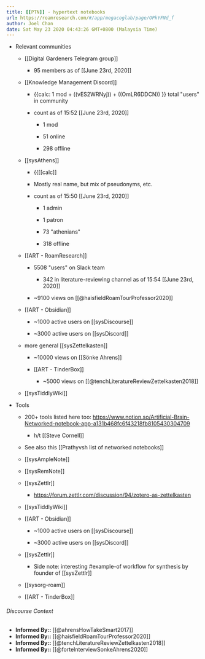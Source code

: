 ```yaml
---
title: [[PTN]] - hypertext notebooks
url: https://roamresearch.com/#/app/megacoglab/page/OPkYFNd_f
author: Joel Chan
date: Sat May 23 2020 04:43:26 GMT+0800 (Malaysia Time)
---
```


- Relevant communities

    - [[Digital Gardeners Telegram group]]

        - 95 members as of [[June 23rd, 2020]]

    - [[Knowledge Management Discord]]

        - {{calc: 1 mod + ((vES2WRNyj)) + ((OmLR6DDCN)) }} total "users" in community

        - count as of 15:52 [[June 23rd, 2020]]

            - 1 mod

            - 51 online

            - 298 offline

    - [[sysAthens]]

        - {{[[calc]]

        - Mostly real name, but mix of pseudonyms, etc.

        - count as of 15:50 [[June 23rd, 2020]]

            - 1 admin

            - 1 patron

            - 73 "athenians"

            - 318 offline

    - [[ART - RoamResearch]]

        - 5508 "users" on Slack team

            - 342 in literature-reviewing channel as of 15:54 [[June 23rd, 2020]]

        - ~9100 views on [[@haisfieldRoamTourProfessor2020]]

    - [[ART - Obsidian]]

        - ~1000 active users on [[sysDiscourse]]

        - ~3000 active users on [[sysDiscord]]

    - more general [[sysZettelkasten]]

        - ~10000 views on [[Sönke Ahrens]]

        - [[ART - TinderBox]]

            - ~5000 views on [[@tenchLiteratureReviewZettelkasten2018]]

    - [[sysTiddlyWiki]]
- Tools

    - 200+ tools listed here too: https://www.notion.so/Artificial-Brain-Networked-notebook-app-a131b468fc6f43218fb8105430304709

        - h/t [[Steve Cornell]]

    - See also this [[Prathyvsh list of networked notebooks]]

    - [[sysAmpleNote]]

    - [[sysRemNote]]

    - [[sysZettlr]]

        - https://forum.zettlr.com/discussion/94/zotero-as-zettelkasten

    - [[sysTiddlyWiki]]

    - [[ART - Obsidian]]

        - ~1000 active users on [[sysDiscourse]]

        - ~3000 active users on [[sysDiscord]]

    - [[sysZettlr]]

        - Side note: interesting #example-of workflow for synthesis by founder of [[sysZettlr]]

    - [[sysorg-roam]]

    - [[ART - TinderBox]]

###### Discourse Context

- **Informed By::** [[@ahrensHowTakeSmart2017]]
- **Informed By::** [[@haisfieldRoamTourProfessor2020]]
- **Informed By::** [[@tenchLiteratureReviewZettelkasten2018]]
- **Informed By::** [[@forteInterviewSonkeAhrens2020]]
